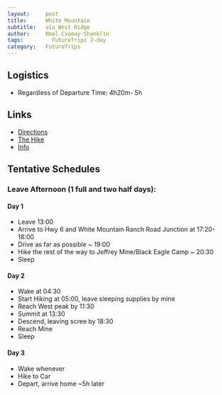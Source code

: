 ```yaml
---
layout:     post
title:      White Mountain
subtitle:   via West Ridge
author:     Noel Csomay-Shanklin
tags: 		  FutureTrips 2-day
category:   FutureTrips
---
```

## Logistics

* Regardless of Departure Time: 4h20m- 5h

## Links
* [Directions](https://www.google.com/maps/dir/California+Institute+of+Technology,+1200+E+California+Blvd,+Pasadena,+CA+91125/US-6+%26+White+Mountain+Ranch+Rd,+California+93514/@35.8607808,-119.0772702,8z/data=!3m1!4b1!4m14!4m13!1m5!1m1!1s0x80c2c4a7ea997b91:0x3499e7d01a61dd1a!2m2!1d-118.125269!2d34.1376576!1m5!1m1!1s0x80be0958ba950e55:0x49b6852336b8f3e3!2m2!1d-118.3938456!2d37.615076!3e0)
* [The Hike](https://www.scaruffi.com/travel/whitemou.html)
* [Info](http://www.drdirtbag.com/2018/10/23/white-mountain-west-ridge/)

## Tentative Schedules
### Leave Afternoon (1 full and two half days):
#### Day 1
* Leave 13:00
* Arrive to Hwy 6 and White Mountain Ranch Road Junction at 17:20-18:00
* Drive as far as possible ~ 19:00
* Hike the rest of the way to Jeffrey Mine/Black Eagle Camp ~ 20:30
* Sleep

#### Day 2
* Wake at 04:30
* Start Hiking at 05:00, leave sleeping supplies by mine
* Reach West peak by 11:30
* Summit at 13:30
* Descend, leaving scree by 18:30
* Reach Mine 
* Sleep

#### Day 3
* Wake whenever
* Hike to Car
* Depart, arrive home ~5h later
